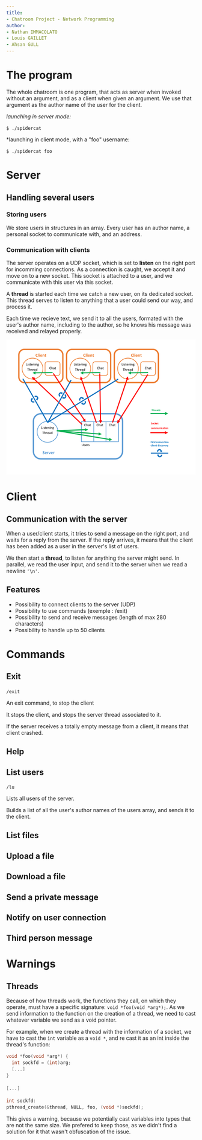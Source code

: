 ```yaml
---
title:
- Chatroom Project - Network Programming
author:
- Nathan IMMACOLATO
- Louis GAILLET
- Ahsan GULL
---
```


# The program

The whole chatroom is one program, that acts as server when invoked without an argument, and as a client when given an argument.
We use that argument as the author name of the user for the client.

*launching in server mode:*
```
$ ./spidercat
```

*launching in client mode, with a "foo" username:
```
$ ./spidercat foo
```

# Server

## Handling several users

### Storing users

We store users in structures in an array.
Every user has an author name, a personal socket to communicate with, and an address.

### Communication with clients

The server operates on a UDP socket, which is set to **listen** on the right port for incomming connections.
As a connection is caught, we accept it and move on to a new socket.
This socket is attached to a user, and we communicate with this user via this socket.

A **thread** is started each time we catch a new user, on its dedicated socket.
This thread serves to listen to anything that a user could send our way, and process it.

Each time we recieve text, we send it to all the users, formated with the user's author name, including to the author, so he knows his message was received and relayed properly.

![diagram](diagram.png)

# Client

## Communication with the server

When a user/client starts, it tries to send a message on the right port, and waits for a reply from the server.
If the reply arrives, it means that the client has been added as a user in the server's list of users.

We then start a **thread**, to listen for anything the server might send.
In parallel, we read the user input, and send it to the server when we read a newline `'\n'`.

## Features

- Possibility to connect clients to the server (UDP)
- Possibility to use commands (exemple : /exit)
- Possibility to send and receive messages (length of max 280 characters)
- Possibility to handle up to 50 clients

# Commands

## Exit

`/exit`

An exit command, to stop the client

It stops the client, and stops the server thread associated to it.

If the server receives a totally empty message from a client, it means that client crashed.

## Help

## List users

`/lu`

Lists all users of the server.

Builds a list of all the user's author names of the users array, and sends it to the client.

## List files

## Upload a file

## Download a file

## Send a private message

## Notify on user connection

## Third person message

# Warnings

## Threads

Because of how threads work, the functions they call, on which they operate, must have a specific signature: `void *foo(void *arg*);`.
As we send information to the function on the creation of a thread, we need to cast whatever variable we send as a void pointer.

For example, when we create a thread with the information of a socket, we have to cast the `int` variable as a `void *`, and re cast it as an int inside the thread's function:

```c
void *foo(void *arg*) {
  int sockfd = (int)arg;
  [...]
}

[...]

int sockfd:
pthread_create(&thread, NULL, foo, (void *)sockfd);
```

This gives a warning, because we potentially cast variables into types that are not the same size.
We prefered to keep those, as we didn't find a solution for it that wasn't obfuscation of the issue.
